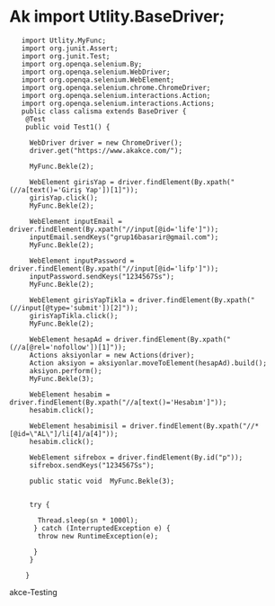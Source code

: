 # Ak import Utlity.BaseDriver;

       import Utlity.MyFunc;
       import org.junit.Assert;
       import org.junit.Test;
       import org.openqa.selenium.By;
       import org.openqa.selenium.WebDriver;
       import org.openqa.selenium.WebElement;
       import org.openqa.selenium.chrome.ChromeDriver;
       import org.openqa.selenium.interactions.Action;
       import org.openqa.selenium.interactions.Actions;
       public class calisma extends BaseDriver {
        @Test
        public void Test1() {

         WebDriver driver = new ChromeDriver();
         driver.get("https://www.akakce.com/");

         MyFunc.Bekle(2);

         WebElement girisYap = driver.findElement(By.xpath("(//a[text()='Giriş Yap'])[1]"));
         girisYap.click();
         MyFunc.Bekle(2);

         WebElement inputEmail = driver.findElement(By.xpath("//input[@id='life']"));
         inputEmail.sendKeys("grup16basarir@gmail.com");
         MyFunc.Bekle(2);

         WebElement inputPassword = driver.findElement(By.xpath("//input[@id='lifp']"));
         inputPassword.sendKeys("1234567Ss");
         MyFunc.Bekle(2);

         WebElement girisYapTikla = driver.findElement(By.xpath("(//input[@type='submit'])[2]"));
         girisYapTikla.click();
         MyFunc.Bekle(2);

         WebElement hesapAd = driver.findElement(By.xpath("(//a[@rel='nofollow'])[1]"));
         Actions aksiyonlar = new Actions(driver);
         Action aksiyon = aksiyonlar.moveToElement(hesapAd).build();
         aksiyon.perform();
         MyFunc.Bekle(3);

         WebElement hesabim = driver.findElement(By.xpath("//a[text()='Hesabım']"));
         hesabim.click();

         WebElement hesabimisil = driver.findElement(By.xpath("//*[@id=\"AL\"]/li[4]/a[4]"));
         hesabim.click();

         WebElement sifrebox = driver.findElement(By.id("p"));
         sifrebox.sendKeys("1234567Ss");

         public static void  MyFunc.Bekle(3);


         try {

           Thread.sleep(sn * 1000l);
          } catch (InterruptedException e) {
           throw new RuntimeException(e);

          }
         }

        }

akce-Testing
